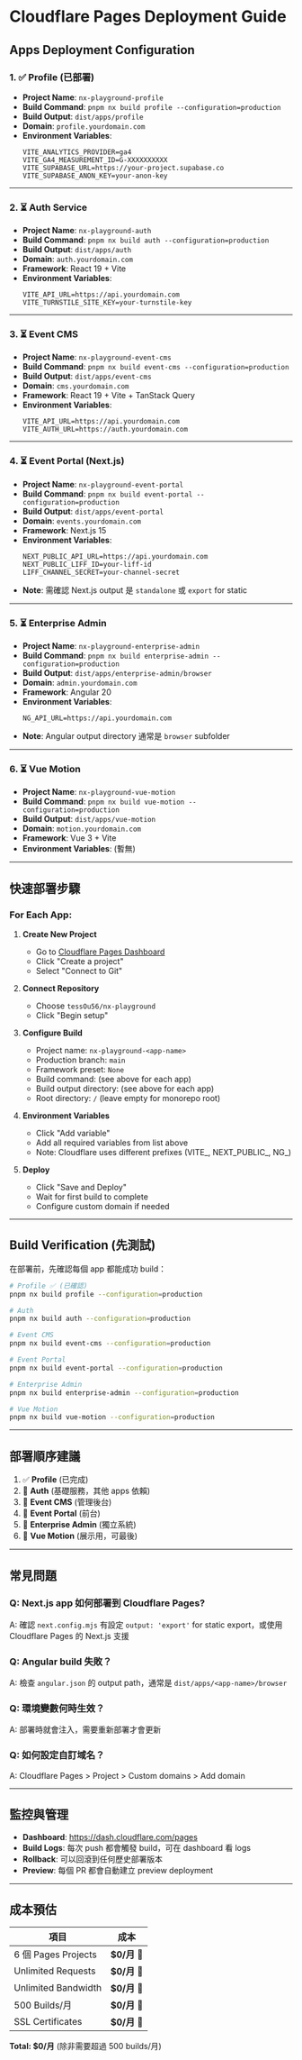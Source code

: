 # Cloudflare Pages Deployment Guide

## Apps Deployment Configuration

### 1. ✅ Profile (已部署)
- **Project Name**: `nx-playground-profile`
- **Build Command**: `pnpm nx build profile --configuration=production`
- **Build Output**: `dist/apps/profile`
- **Domain**: `profile.yourdomain.com`
- **Environment Variables**:
  ```
  VITE_ANALYTICS_PROVIDER=ga4
  VITE_GA4_MEASUREMENT_ID=G-XXXXXXXXXX
  VITE_SUPABASE_URL=https://your-project.supabase.co
  VITE_SUPABASE_ANON_KEY=your-anon-key
  ```

---

### 2. ⏳ Auth Service
- **Project Name**: `nx-playground-auth`
- **Build Command**: `pnpm nx build auth --configuration=production`
- **Build Output**: `dist/apps/auth`
- **Domain**: `auth.yourdomain.com`
- **Framework**: React 19 + Vite
- **Environment Variables**:
  ```
  VITE_API_URL=https://api.yourdomain.com
  VITE_TURNSTILE_SITE_KEY=your-turnstile-key
  ```

---

### 3. ⏳ Event CMS
- **Project Name**: `nx-playground-event-cms`
- **Build Command**: `pnpm nx build event-cms --configuration=production`
- **Build Output**: `dist/apps/event-cms`
- **Domain**: `cms.yourdomain.com`
- **Framework**: React 19 + Vite + TanStack Query
- **Environment Variables**:
  ```
  VITE_API_URL=https://api.yourdomain.com
  VITE_AUTH_URL=https://auth.yourdomain.com
  ```

---

### 4. ⏳ Event Portal (Next.js)
- **Project Name**: `nx-playground-event-portal`
- **Build Command**: `pnpm nx build event-portal --configuration=production`
- **Build Output**: `dist/apps/event-portal`
- **Domain**: `events.yourdomain.com`
- **Framework**: Next.js 15
- **Environment Variables**:
  ```
  NEXT_PUBLIC_API_URL=https://api.yourdomain.com
  NEXT_PUBLIC_LIFF_ID=your-liff-id
  LIFF_CHANNEL_SECRET=your-channel-secret
  ```
- **Note**: 需確認 Next.js output 是 `standalone` 或 `export` for static

---

### 5. ⏳ Enterprise Admin
- **Project Name**: `nx-playground-enterprise-admin`
- **Build Command**: `pnpm nx build enterprise-admin --configuration=production`
- **Build Output**: `dist/apps/enterprise-admin/browser`
- **Domain**: `admin.yourdomain.com`
- **Framework**: Angular 20
- **Environment Variables**:
  ```
  NG_API_URL=https://api.yourdomain.com
  ```
- **Note**: Angular output directory 通常是 `browser` subfolder

---

### 6. ⏳ Vue Motion
- **Project Name**: `nx-playground-vue-motion`
- **Build Command**: `pnpm nx build vue-motion --configuration=production`
- **Build Output**: `dist/apps/vue-motion`
- **Domain**: `motion.yourdomain.com`
- **Framework**: Vue 3 + Vite
- **Environment Variables**: (暫無)

---

## 快速部署步驟

### For Each App:

1. **Create New Project**
   - Go to [Cloudflare Pages Dashboard](https://dash.cloudflare.com/pages)
   - Click "Create a project"
   - Select "Connect to Git"

2. **Connect Repository**
   - Choose `tessOu56/nx-playground`
   - Click "Begin setup"

3. **Configure Build**
   - Project name: `nx-playground-<app-name>`
   - Production branch: `main`
   - Framework preset: `None`
   - Build command: (see above for each app)
   - Build output directory: (see above for each app)
   - Root directory: `/` (leave empty for monorepo root)

4. **Environment Variables**
   - Click "Add variable"
   - Add all required variables from list above
   - Note: Cloudflare uses different prefixes (VITE_, NEXT_PUBLIC_, NG_)

5. **Deploy**
   - Click "Save and Deploy"
   - Wait for first build to complete
   - Configure custom domain if needed

---

## Build Verification (先測試)

在部署前，先確認每個 app 都能成功 build：

```bash
# Profile ✅ (已確認)
pnpm nx build profile --configuration=production

# Auth
pnpm nx build auth --configuration=production

# Event CMS
pnpm nx build event-cms --configuration=production

# Event Portal
pnpm nx build event-portal --configuration=production

# Enterprise Admin
pnpm nx build enterprise-admin --configuration=production

# Vue Motion
pnpm nx build vue-motion --configuration=production
```

---

## 部署順序建議

1. ✅ **Profile** (已完成)
2. 🎯 **Auth** (基礎服務，其他 apps 依賴)
3. 🎯 **Event CMS** (管理後台)
4. 🎯 **Event Portal** (前台)
5. 🎯 **Enterprise Admin** (獨立系統)
6. 🎯 **Vue Motion** (展示用，可最後)

---

## 常見問題

### Q: Next.js app 如何部署到 Cloudflare Pages?
A: 確認 `next.config.mjs` 有設定 `output: 'export'` for static export，或使用 Cloudflare Pages 的 Next.js 支援

### Q: Angular build 失敗？
A: 檢查 `angular.json` 的 output path，通常是 `dist/apps/<app-name>/browser`

### Q: 環境變數何時生效？
A: 部署時就會注入，需要重新部署才會更新

### Q: 如何設定自訂域名？
A: Cloudflare Pages > Project > Custom domains > Add domain

---

## 監控與管理

- **Dashboard**: https://dash.cloudflare.com/pages
- **Build Logs**: 每次 push 都會觸發 build，可在 dashboard 看 logs
- **Rollback**: 可以回滾到任何歷史部署版本
- **Preview**: 每個 PR 都會自動建立 preview deployment

---

## 成本預估

| 項目 | 成本 |
|------|------|
| 6 個 Pages Projects | **$0/月** 🎉 |
| Unlimited Requests | **$0/月** 🎉 |
| Unlimited Bandwidth | **$0/月** 🎉 |
| 500 Builds/月 | **$0/月** 🎉 |
| SSL Certificates | **$0/月** 🎉 |

**Total: $0/月** (除非需要超過 500 builds/月)

